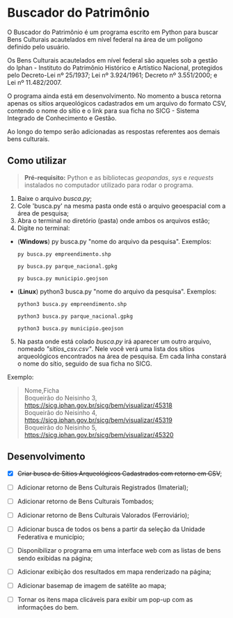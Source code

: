 
# Buscador do Patrimônio

O Buscador do Patrimônio é um programa escrito em Python para buscar Bens Culturais acautelados em nível federal na área de um polígono definido pelo usuário.

Os Bens Culturais acautelados em nível federal são aqueles sob a gestão do Iphan - Instituto do Patrimônio Histórico e Artístico Nacional, protegidos pelo Decreto-Lei nº 25/1937; Lei nº 3.924/1961; Decreto nº 3.551/2000; e Lei nº 11.482/2007.

O programa ainda está em desenvolvimento. No momento a busca retorna apenas os sítios arqueológicos cadastrados em um arquivo do formato CSV, contendo o nome do sítio e o link para sua ficha no SICG - Sistema Integrado de Conhecimento e Gestão.

Ao longo do tempo serão adicionadas as respostas referentes aos demais bens culturais.


## Como utilizar

>**Pré-requisito:** Python e as bibliotecas *geopandas*, *sys* e *requests* instalados no computador utilizado para rodar o programa.

1. Baixe o arquivo *busca.py*;
2. Cole 'busca.py' na mesma pasta onde está o arquivo geoespacial com a área de pesquisa;
3. Abra o terminal no diretório (pasta) onde ambos os arquivos estão;
4. Digite no terminal:

- (**Windows**) py busca.py "nome do arquivo da pesquisa".
    Exemplos:

    `py busca.py empreendimento.shp`
    
    `py busca.py parque_nacional.gpkg`

    `py busca.py municipio.geojson`

- (**Linux**) python3 busca.py "nome do arquivo da pesquisa".
    Exemplos:

    `python3 busca.py empreendimento.shp`

    `python3 busca.py parque_nacional.gpkg`

    `python3 busca.py municipio.geojson`
    
5. Na pasta onde está colado *busca.py* irá aparecer um outro arquivo, nomeado *"sitios_csv.csv"*. Nele você verá uma lista dos sítios arqueológicos encontrados na área de pesquisa. Em cada linha constará o nome do sítio, seguido de sua ficha no SICG.

Exemplo:

>Nome,Ficha<br>
>Boqueirão do Neisinho 3, https://sicg.iphan.gov.br/sicg/bem/visualizar/45318<br>
>Boqueirão do Neisinho 4, https://sicg.iphan.gov.br/sicg/bem/visualizar/45319<br>
>Boqueirão do Neisinho 5, https://sicg.iphan.gov.br/sicg/bem/visualizar/45320<br>


## Desenvolvimento

* [x] ~~Criar busca de Sítios Arqueológicos Cadastrados com retorno em CSV~~;
* [ ] Adicionar retorno de Bens Culturais Registrados (Imaterial);
* [ ] Adicionar retorno de Bens Culturais Tombados;
* [ ] Adicionar retorno de Bens Culturais Valorados (Ferroviário);
* [ ] Adicionar busca de todos os bens a partir da seleção da Unidade Federativa e município;
* [ ] Disponibilizar o programa em uma interface web com as listas de bens sendo exibidas na página;
* [ ] Adicionar exibição dos resultados em mapa renderizado na página;
* [ ] Adicionar basemap de imagem de satélite ao mapa;
* [ ] Tornar os itens mapa clicáveis para exibir um pop-up com as informações do bem.

